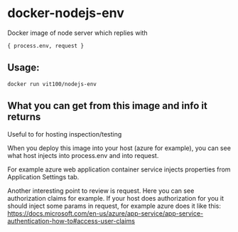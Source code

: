 # docker-nodejs-env

Docker image of node server which replies with 

`{
  process.env,
  request
}
`


## Usage:

`docker run vit100/nodejs-env`


## What you can get from this image and info it returns
Useful to for hosting inspection/testing

When you deploy this image into your host (azure for example), you can see what host injects into process.env and into request.

For example azure web application container service injects properties from Application Settings tab.

Another interesting point to review is request. Here you can see authorization claims for example. If your host does authorization for you it should inject some params in request, for example azure does it like this: https://docs.microsoft.com/en-us/azure/app-service/app-service-authentication-how-to#access-user-claims

